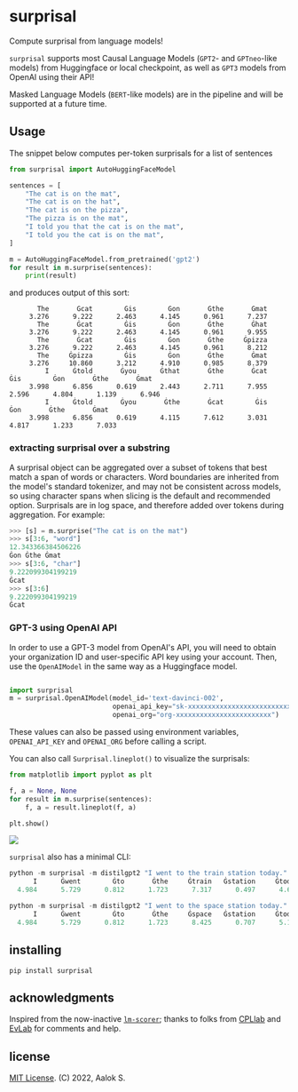 # surprisal
Compute surprisal from language models!

`surprisal` supports most Causal Language Models (`GPT2`- and `GPTneo`-like models) from Huggingface or local checkpoint, 
as well as `GPT3` models from OpenAI using their API!

Masked Language Models (`BERT`-like models) are in the pipeline and will be supported at a future time. 

## Usage

The snippet below computes per-token surprisals for a list of sentences
```python
from surprisal import AutoHuggingFaceModel

sentences = [
    "The cat is on the mat",
    "The cat is on the hat",
    "The cat is on the pizza",
    "The pizza is on the mat",
    "I told you that the cat is on the mat",
    "I told you the cat is on the mat",
]

m = AutoHuggingFaceModel.from_pretrained('gpt2')
for result in m.surprise(sentences):
    print(result)
```
and produces output of this sort:
```
       The       Ġcat        Ġis        Ġon       Ġthe       Ġmat  
     3.276      9.222      2.463      4.145      0.961      7.237  
       The       Ġcat        Ġis        Ġon       Ġthe       Ġhat  
     3.276      9.222      2.463      4.145      0.961      9.955  
       The       Ġcat        Ġis        Ġon       Ġthe     Ġpizza  
     3.276      9.222      2.463      4.145      0.961      8.212  
       The     Ġpizza        Ġis        Ġon       Ġthe       Ġmat  
     3.276     10.860      3.212      4.910      0.985      8.379  
         I      Ġtold       Ġyou      Ġthat       Ġthe       Ġcat        Ġis        Ġon       Ġthe       Ġmat 
     3.998      6.856      0.619      2.443      2.711      7.955      2.596      4.804      1.139      6.946 
         I      Ġtold       Ġyou       Ġthe       Ġcat        Ġis        Ġon       Ġthe       Ġmat  
     3.998      6.856      0.619      4.115      7.612      3.031      4.817      1.233      7.033 
```

### extracting surprisal over a substring

A surprisal object can be aggregated over a subset of tokens that best match a span of words or characters. 
Word boundaries are inherited from the model's standard tokenizer, and may not be consistent across models,
so using character spans when slicing is the default and recommended option.
Surprisals are in log space, and therefore added over tokens during aggregation.  For example:
```python
>>> [s] = m.surprise("The cat is on the mat")
>>> s[3:6, "word"] 
12.343366384506226
Ġon Ġthe Ġmat
>>> s[3:6, "char"]
9.222099304199219
Ġcat
>>> s[3:6]
9.222099304199219
Ġcat
```

### GPT-3 using OpenAI API

In order to use a GPT-3 model from OpenAI's API, you will need to obtain your organization ID and user-specific API key using your account.
Then, use the `OpenAIModel` in the same way as a Huggingface model.

```python

import surprisal
m = surprisal.OpenAIModel(model_id='text-davinci-002',
                          openai_api_key="sk-xxxxxxxxxxxxxxxxxxxxxxxxxxxxxxxxxxxxxxxxxxxxxxxx", 
                          openai_org="org-xxxxxxxxxxxxxxxxxxxxxxxx")
```

These values can also be passed using environment variables, `OPENAI_API_KEY` and `OPENAI_ORG` before calling a script.

You can also call `Surprisal.lineplot()` to visualize the surprisals:

```python
from matplotlib import pyplot as plt

f, a = None, None
for result in m.surprise(sentences):
    f, a = result.lineplot(f, a)

plt.show()
```

![](https://i.imgur.com/HusVOUq.png)


`surprisal` also has a minimal CLI:
```python
python -m surprisal -m distilgpt2 "I went to the train station today."
      I      Ġwent        Ġto       Ġthe     Ġtrain   Ġstation     Ġtoday          . 
  4.984      5.729      0.812      1.723      7.317      0.497      4.600      2.528 

python -m surprisal -m distilgpt2 "I went to the space station today."
      I      Ġwent        Ġto       Ġthe     Ġspace   Ġstation     Ġtoday          . 
  4.984      5.729      0.812      1.723      8.425      0.707      5.182      2.574
```


## installing
`pip install surprisal`


## acknowledgments

Inspired from the now-inactive [`lm-scorer`](https://github.com/simonepri/lm-scorer); thanks to
folks from [CPLlab](http://cpl.mit.edu) and [EvLab](https://evlab.mit.edu) for comments and help.


## license 
[MIT License](./LICENSE).
(C) 2022, Aalok S.
